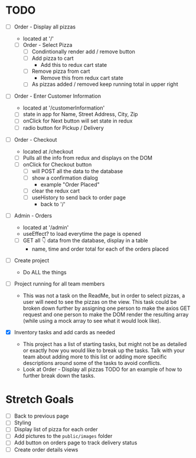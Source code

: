 # TODO

- [ ] Order - Display all pizzas
  - located at '/'
  - [ ] Order - Select Pizza
    - [ ] Condintionally render add / remove button
    - [ ] Add pizza to cart
      - Add this to redux cart state
    - [ ] Remove pizza from cart
      - Remove this from redux cart state
    - [ ] As pizzas added / removed keep running total in upper right

- [ ] Order - Enter Customer Information
  - located at '/customerInformation'
  - [ ] state in app for Name, Street Address, City, Zip
  - [ ] onClick for Next button will set state in redux 
  - [ ] radio button for Pickup / Delivery

- [ ] Order - Checkout
  - located at /checkout
  - [ ] Pulls all the info from redux and displays on the DOM
  - [ ] onClick for Checkout button
    - [ ] will POST all the data to the database
    - [ ] show a confirmation dialog
      - example "Order Placed"
    - [ ] clear the redux cart
    - [ ] useHistory to send back to order page
      - back to '/'

- [ ] Admin - Orders
  - located at '/admin'
  - useEffect? to load everytime the page is opened
  - [ ] GET all 👇 data from the database, display in a table
    - name, time and order total for each of the orders placed 

- [ ] Create project
  - Do ALL the things

- [ ] Project running for all team members
    - This was not a task on the ReadMe, but in order to select pizzas, a user will need to see the pizzas on the view. This task could be broken down further by assigning one person to make the axios GET request and one person to make the DOM render the resulting array (while using a mock array to see what it would look like).

- [X] Inventory tasks and add cards as needed
    - This project has a list of starting tasks, but might not be as detailed or exactly how you would like to break up the tasks. Talk with your team about adding more to this list or adding more specific descriptions around some of the tasks to avoid conflicts.
    - Look at Order - Display all pizzas
      TODO
      for an example of how to further break down the tasks.

# Stretch Goals
- [ ] Back to previous page
- [ ] Styling
- [ ] Display list of pizza for each order
- [ ] Add pictures to the `public/images` folder
- [ ] Add button on orders page to track delivery status
- [ ] Create order details views